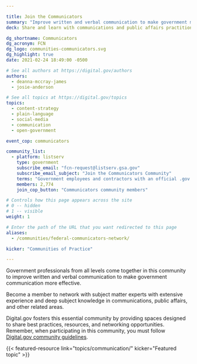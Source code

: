 ```yaml
---

title: Join the Communicators
summary: "Improve written and verbal communication to make government more effective."
deck: Share and learn with communications and public affairs practitioners.

dg_shortname: Communicators
dg_acronym: FCN
dg_logo: communities-communicators.svg
dg_highlight: true
date: 2021-02-24 18:49:00 -0500

# See all authors at https://digital.gov/authors
authors:
  - deanna-mccray-james
  - josie-anderson

# See all topics at https://digital.gov/topics
topics:
  - content-strategy
  - plain-language
  - social-media
  - communication
  - open-government

event_cop: communicators

community_list:
  - platform: listserv
    type: government
    subscribe_email: "fcn-request@listserv.gsa.gov"
    subscribe_email_subject: "Join the Communicators Community"
    terms: "Government employees and contractors with an official .gov or .mil email are eligible to join."
    members: 2,774
    join_cop_button: "Communicators community members"

# Controls how this page appears across the site
# 0 -- hidden
# 1 -- visible
weight: 1

# Enter the path of the URL that you want redirected to this page
aliases:
  - /communities/federal-communicators-network/

kicker: "Communities of Practice"

---
```


Government professionals from all levels come together in this community to improve written and verbal communication to make government communication more effective.

Become a member to network with subject matter experts with extensive experience and deep subject knowledge in communications, public affairs, and other related areas.

Digital.gov fosters this essential community by providing spaces designed to share best practices, resources, and networking opportunities. Remember, when participating in this community, you must follow [Digital.gov community guidelines](https://digital.gov/communities/community-guidelines/).

{{< featured-resource link="topics/communication/" kicker="Featured topic" >}}
